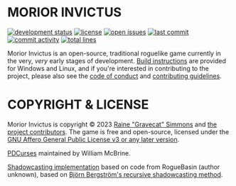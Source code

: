 # MORIOR INVICTUS

[![development status](https://img.shields.io/badge/development%20status-prototype-red.svg?color=red&style=plastic)](https://github.com/Gravecat/invictus)
[![license](https://img.shields.io/github/license/Gravecat/invictus?color=orange&style=plastic)](../LICENSE)
[![open issues](https://img.shields.io/github/issues-raw/gravecat/invictus?color=yellow&style=plastic)](https://github.com/Gravecat/invictus/issues)
[![last commit](https://img.shields.io/github/last-commit/Gravecat/invictus/main?color=brightgreen&style=plastic)](https://github.com/Gravecat/invictus/commits/main)
[![commit activity](https://img.shields.io/github/commit-activity/m/gravecat/invictus?color=blue&style=plastic)](https://github.com/Gravecat/invictus/commits)
[![total lines](https://img.shields.io/tokei/lines/github/gravecat/invictus?color=blueviolet&style=plastic)](https://github.com/Gravecat/invictus/tree/main/src)

Morior Invictus is an open-source, traditional roguelike game currently in the very, *very* early stages of development. [Build instructions](building.md)
are provided for Windows and Linux, and if you're interested in contributing to the project, please also see the [code of conduct](CODE_OF_CONDUCT.md) and
[contributing guidelines](CONTRIBUTING.md).


# COPYRIGHT & LICENSE

Morior Invictus is copyright © 2023 [Raine "Gravecat" Simmons](https://github.com/Gravecat) and
[the project contributors](https://github.com/Gravecat/invictus/graphs/contributors). The game is free and open-source, licensed under the
[GNU Affero General Public License v3 or any later version](https://www.gnu.org/licenses/agpl-3.0.en.html).

[PDCurses](https://github.com/wmcbrine/PDCurses) maintained by William McBrine.

[Shadowcasting implementation](https://www.roguebasin.com/index.php/C%2B%2B_shadowcasting_implementation) based on code from RogueBasin (author unknown), based
on [Björn Bergström's recursive shadowcasting method](https://www.roguebasin.com/index.php/FOV_using_recursive_shadowcasting).
